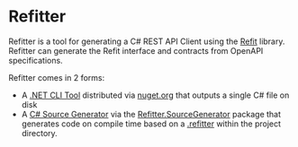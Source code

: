 # Refitter
Refitter is a tool for generating a C# REST API Client using the [Refit](https://github.com/reactiveui/refit) library. Refitter can generate the Refit interface and contracts from OpenAPI specifications. 

Refitter comes in 2 forms:
- A [.NET CLI Tool](articles/cli-tool.md) distributed via [nuget.org](http://www.nuget.org/packages/refitter) that outputs a single C# file on disk
- A [C# Source Generator](articles/source-generator.md) via the [Refitter.SourceGenerator](http://www.nuget.org/packages/refitter.sourcegenerator) package that generates code on compile time based on a [.refitter](articles/refitter-file-format.md) within the project directory.
